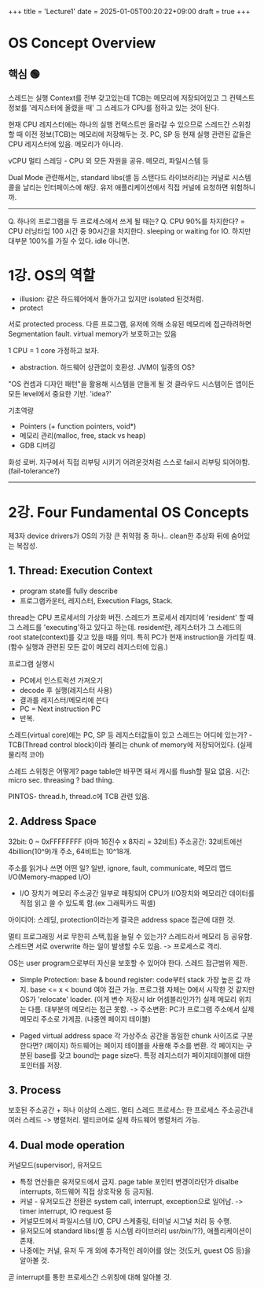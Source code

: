 +++
title = 'Lecture1'
date = 2025-01-05T00:20:22+09:00
draft = true
+++
# OS Concept Overview

## 핵심 🟢
스레드는 실행 Context를 전부 갖고있는데
TCB는 메모리에 저장되어있고 그 컨텍스트 정보를 '레지스터에 올렸을 때' 그 스레드가 CPU를 점하고 있는 것이 된다.

현재 CPU 레지스터에는 하나의 실행 컨텍스트만 올라갈 수 있으므로
스레드간 스위칭 할 때 이전 정보(TCB)는 메모리에 저장해두는 것.
PC, SP 등 현재 실행 관련된 값들은 CPU 레지스터에 있음. 메모리가 아니라. 

vCPU 멀티 스레딩 - 
CPU 외 모든 자원을 공유. 메모리, 파일시스템 등

Dual Mode 관련해서는,
standard libs(셸 등 스탠다드 라이브러리)는 커널로 시스템콜을 날리는 인터페이스에 해당.
유저 애플리케이션에서 직접 커널에 요청하면 위험하니까. 

---
Q. 하나의 프로그램을 두 프로세스에서 쓰게 될 때는? 
Q. CPU 90%를 차지한다? = CPU 러닝타임 100 시간 중 90시간을 차지한다.
sleeping or waiting for IO. 하지만 대부분 100%를 가질 수 있다. idle 아니면.

# 1강. OS의 역할
- illusion: 같은 하드웨어에서 돌아가고 있지만 isolated 된것처럼. 
- protect

서로 protected process. 
다른 프로그램, 유저에 의해 소유된 메모리에 접근하려하면 Segmentation fault. 
virtual memory가 보호하고는 있음

1 CPU = 1 core 가정하고 보자.

- abstraction.
하드웨어 상관없이 호환성. 
JVM이 일종의 OS?

"OS 컨셉과 디자인 패턴"을 활용해 시스템을 만들게 될 것
클라우드 시스템이든 앱이든 모든 level에서 중요한 기반.
'idea?'


기초역량
- Pointers (+ function pointers, void*)
- 메모리 관리(malloc, free, stack vs heap)
- GDB 디버깅

화성 로버.
지구에서 직접 리부팅 시키기 어려운것처럼
스스로 fail시 리부팅 되어야함. (fail-tolerance?)

---
# 2강. Four Fundamental OS Concepts

제3자 device drivers가 OS의 가장 큰 취약점 중 하나..
clean한 추상화 뒤에 숨어있는 복잡성.

## 1. Thread: Execution Context
- program state를 fully describe
- 프로그램카운터, 레지스터, Execution Flags, Stack.

thread는 CPU 프로세서의 가상화 버전.
스레드가 프로세서 레지터에 'resident' 할 때 그 스레드를 'executing'하고 있다고 하는데. resident란, 레지스터가 그 스레드의 root state(context)를 갖고 있을 때를 의미.
특히 PC가 현재 instruction을 가리킬 때.
(함수 실행과 관련된 모든 값이 메모리 레지스터에 있음.)

프로그램 실행시
- PC에서 인스트럭션 가져오기
- decode 후 실행(레지스터 사용)
- 결과를 레지스터/메모리에 쓴다
- PC = Next instruction PC
- 반복.

스레드(virtual core)에는 PC, SP 등 레지스터값들이 있고
스레드는 어디에 있는가? - TCB(Thread control block)이라 불리는 chunk of memory에 저장되어있다. (실제 물리적 코어)

스레드 스위칭은 어떻게?
page table만 바꾸면 돼서 캐시를 flush할 필요 없음.
시간: micro sec.
threasing ? bad thing.

PINTOS- thread.h, thread.c에 TCB 관련 있음.

## 2. Address Space
32bit: 0 ~ 0xFFFFFFFF (아마 16진수 x 8자리 = 32비트)
주소공간: 32비트에선 4billion(10^9)개 주소, 64비트는 10^18개.

주소를 읽거나 쓰면 어떤 일?
일반, ignore, fault, communicate,
메모리 맵드 I/O(Memory-mapped I/O)
- I/O 장치가 메모리 주소공간 일부로 매핑되어 CPU가 I/O장치와 메모리간 데이터를 직접 읽고 쓸 수 있도록 함.(ex 그래픽카드 픽셀)

아이디어: 스레딩, protection이라는게 결국은 address space 접근에 대한 것.

멀티 프로그래밍 
서로 무한히 스택,힙을 늘릴 수 있는가?
스레드라서 메모리 등 공유함.
스레드면 서로 overwrite 하는 일이 발생할 수도 있음. -> 프로세스로 격리.

OS는 user program으로부터 자신을 보호할 수 있어야 한다.
스레드 접근범위 제한.

* Simple Protection:
base & bound register: code부터 stack 가장 높은 값 까지.
base <= x < bound 여야 접근 가능.
프로그램 자체는 0에서 시작한 것 같지만 OS가 'relocate' loader. (이게 변수 저장시 ldr 어셈블리인가?)
실제 메모리 위치는 다름. 대부분의 메모리는 접근 못함.
-> 주소변환: PC가 프로그램 주소에서 실제 메모리 주소로 가게끔. (나중엔 페이지 테이블)


* Paged virtual address space
각 가상주소 공간을 동일한 chunk 사이즈로 구분한다면? (페이지)
하드웨어는 페이지 테이블을 사용해 주소를 변환.
각 페이지는 구분된 base를 갖고 bound는 page size다.
특정 레지스터가 페이지테이블에 대한 포인터를 저장. 


## 3. Process
보호된 주소공간 + 하나 이상의 스레드.
멀티 스레드 프로세스: 한 프로세스 주소공간내 여러 스레드
-> 병렬처리. 멀티코어로 실제 하드웨어 병렬처리 가능. 

## 4. Dual mode operation
커널모드(supervisor), 유저모드
- 특정 연산들은 유저모드에서 금지. page table 포인터 변경이라던가 disalbe interrupts, 하드웨어 직접 상호작용 등 금지됨.
- 커널 - 유저모드간 전환은 system call, interrupt, exception으로 일어남. 
-> timer interrupt, IO request 등
- 커널모드에서 파일시스템 I/O, CPU 스케줄링, 터미널 시그널 처리 등 수행. 
- 유저모드에 standard libs(셸 등 시스템 라이브러리 usr/bin/??), 애플리케이션이 존재. 
- 나중에는 커널, 유저 두 개 외에 추가적인 레이어를 얹는 것(도커, guest OS 등)을 알아볼 것. 

곧 interrupt를 통한 프로세스간 스위칭에 대해 알아볼 것. 

